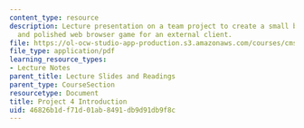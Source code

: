 ```yaml
---
content_type: resource
description: Lecture presentation on a team project to create a small but fully functional
  and polished web browser game for an external client.
file: https://ol-ocw-studio-app-production.s3.amazonaws.com/courses/cms-611j-creating-video-games-fall-2014/46826b1df71d01ab8491db9d91db9f8c_MITCMS_611JF14_ProjctIntro.pdf
file_type: application/pdf
learning_resource_types:
- Lecture Notes
parent_title: Lecture Slides and Readings
parent_type: CourseSection
resourcetype: Document
title: Project 4 Introduction
uid: 46826b1d-f71d-01ab-8491-db9d91db9f8c
---
```

